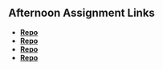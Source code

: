 ## Afternoon Assignment Links

* **[Repo](https://3rinmae.github.io/fs-journal/)**
* **[Repo](https://3rinmae.github.io/cool-site/)**
* **[Repo](https://3rinmae.github.io/clone-site/)**
* **[Repo](https://danielcoder12.github.io/Knight-Studios/)**



